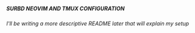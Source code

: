 ##### SURBD NEOVIM AND TMUX CONFIGURATION
###### I'll be writing a more descriptive README later that will explain my setup
